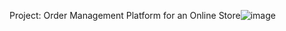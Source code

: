 Project: Order Management Platform for an Online Store![image](https://github.com/user-attachments/assets/aa1268c0-1878-4bb2-ac3d-0c4d9b02e4be)
